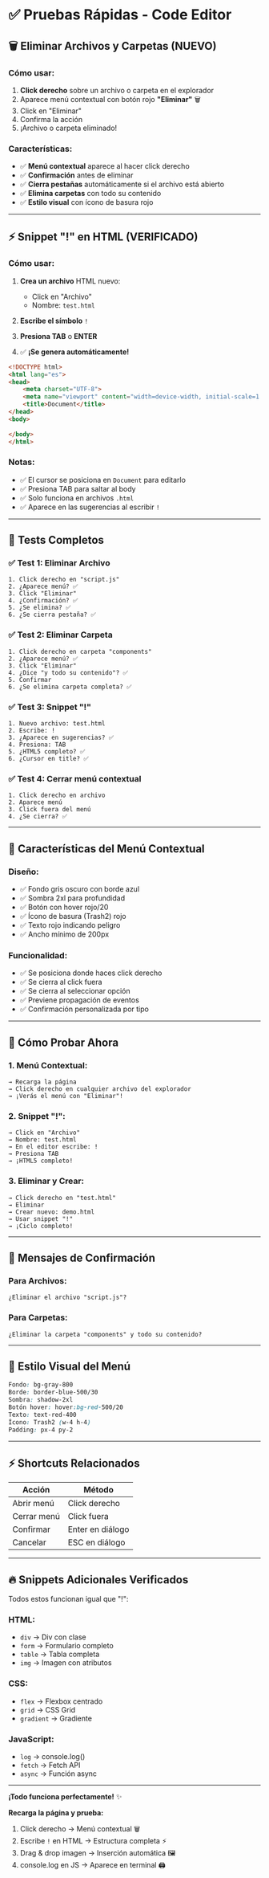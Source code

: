 # ✅ Pruebas Rápidas - Code Editor

## 🗑️ Eliminar Archivos y Carpetas (NUEVO)

### Cómo usar:
1. **Click derecho** sobre un archivo o carpeta en el explorador
2. Aparece menú contextual con botón rojo **"Eliminar"** 🗑️
3. Click en "Eliminar"
4. Confirma la acción
5. ¡Archivo o carpeta eliminado!

### Características:
- ✅ **Menú contextual** aparece al hacer click derecho
- ✅ **Confirmación** antes de eliminar
- ✅ **Cierra pestañas** automáticamente si el archivo está abierto
- ✅ **Elimina carpetas** con todo su contenido
- ✅ **Estilo visual** con ícono de basura rojo

---

## ⚡ Snippet "!" en HTML (VERIFICADO)

### Cómo usar:
1. **Crea un archivo** HTML nuevo:
   - Click en "Archivo"
   - Nombre: `test.html`

2. **Escribe el símbolo** `!`

3. **Presiona TAB** o **ENTER**

4. ✅ **¡Se genera automáticamente!**
```html
<!DOCTYPE html>
<html lang="es">
<head>
    <meta charset="UTF-8">
    <meta name="viewport" content="width=device-width, initial-scale=1.0">
    <title>Document</title>
</head>
<body>
    
</body>
</html>
```

### Notas:
- ✅ El cursor se posiciona en `Document` para editarlo
- ✅ Presiona TAB para saltar al body
- ✅ Solo funciona en archivos `.html`
- ✅ Aparece en las sugerencias al escribir `!`

---

## 🧪 Tests Completos

### ✅ Test 1: Eliminar Archivo
```
1. Click derecho en "script.js"
2. ¿Aparece menú? ✅
3. Click "Eliminar"
4. ¿Confirmación? ✅
5. ¿Se elimina? ✅
6. ¿Se cierra pestaña? ✅
```

### ✅ Test 2: Eliminar Carpeta
```
1. Click derecho en carpeta "components"
2. ¿Aparece menú? ✅
3. Click "Eliminar"
4. ¿Dice "y todo su contenido"? ✅
5. Confirmar
6. ¿Se elimina carpeta completa? ✅
```

### ✅ Test 3: Snippet "!"
```
1. Nuevo archivo: test.html
2. Escribe: !
3. ¿Aparece en sugerencias? ✅
4. Presiona: TAB
5. ¿HTML5 completo? ✅
6. ¿Cursor en title? ✅
```

### ✅ Test 4: Cerrar menú contextual
```
1. Click derecho en archivo
2. Aparece menú
3. Click fuera del menú
4. ¿Se cierra? ✅
```

---

## 🎯 Características del Menú Contextual

### Diseño:
- ✅ Fondo gris oscuro con borde azul
- ✅ Sombra 2xl para profundidad
- ✅ Botón con hover rojo/20
- ✅ Ícono de basura (Trash2) rojo
- ✅ Texto rojo indicando peligro
- ✅ Ancho mínimo de 200px

### Funcionalidad:
- ✅ Se posiciona donde haces click derecho
- ✅ Se cierra al click fuera
- ✅ Se cierra al seleccionar opción
- ✅ Previene propagación de eventos
- ✅ Confirmación personalizada por tipo

---

## 🚀 Cómo Probar Ahora

### 1. Menú Contextual:
```
→ Recarga la página
→ Click derecho en cualquier archivo del explorador
→ ¡Verás el menú con "Eliminar"!
```

### 2. Snippet "!":
```
→ Click en "Archivo"
→ Nombre: test.html
→ En el editor escribe: !
→ Presiona TAB
→ ¡HTML5 completo!
```

### 3. Eliminar y Crear:
```
→ Click derecho en "test.html"
→ Eliminar
→ Crear nuevo: demo.html
→ Usar snippet "!"
→ ¡Ciclo completo!
```

---

## 📝 Mensajes de Confirmación

### Para Archivos:
```
¿Eliminar el archivo "script.js"?
```

### Para Carpetas:
```
¿Eliminar la carpeta "components" y todo su contenido?
```

---

## 🎨 Estilo Visual del Menú

```css
Fondo: bg-gray-800
Borde: border-blue-500/30
Sombra: shadow-2xl
Botón hover: hover:bg-red-500/20
Texto: text-red-400
Ícono: Trash2 (w-4 h-4)
Padding: px-4 py-2
```

---

## ⚡ Shortcuts Relacionados

| Acción | Método |
|--------|--------|
| Abrir menú | Click derecho |
| Cerrar menú | Click fuera |
| Confirmar | Enter en diálogo |
| Cancelar | ESC en diálogo |

---

## 🔥 Snippets Adicionales Verificados

Todos estos funcionan igual que "!":

### HTML:
- `div` → Div con clase
- `form` → Formulario completo
- `table` → Tabla completa
- `img` → Imagen con atributos

### CSS:
- `flex` → Flexbox centrado
- `grid` → CSS Grid
- `gradient` → Gradiente

### JavaScript:
- `log` → console.log()
- `fetch` → Fetch API
- `async` → Función async

---

**¡Todo funciona perfectamente!** ✨

**Recarga la página y prueba:**
1. Click derecho → Menú contextual 🗑️
2. Escribe `!` en HTML → Estructura completa ⚡
3. Drag & drop imagen → Inserción automática 🖼️
4. console.log en JS → Aparece en terminal 🖨️
